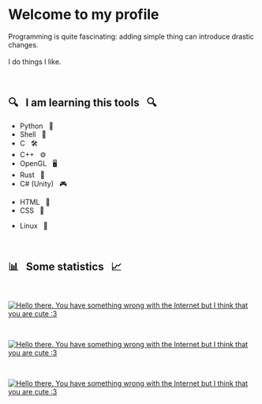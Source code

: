 # Welcome to my profile

Programming is quite fascinating:
adding simple thing can introduce drastic changes. \
\
I do things I like.

<br>

## 🔍 &nbsp; I am learning this tools &nbsp; 🔍

+ Python &nbsp; 🐍
+ Shell &nbsp; 🐚
+ C &nbsp; 🛠️
+ C++ &nbsp; ⚙️
+ OpenGL &nbsp; 🖥️
+ Rust &nbsp; 🦀
+ C# (Unity) &nbsp; 🎮
<!-- + Kotlin &nbsp; ♨ -->

+ HTML &nbsp; 📖
+ CSS &nbsp; 🎨
<!-- + JavaScript &nbsp; 🔨 -->

+ Linux &nbsp; 🐧

<br>

## 📊 &nbsp; Some statistics &nbsp; 📈

<div align="left">
<br>

  [![Hello there. You have something wrong with the Internet but I think that you are cute :3](https://github-readme-stats.vercel.app/api?username=Boiiterra&show_icons=true&include_all_commits=true&hide_border=true)](https://github.com/Boiiterra)

  <br>

  [![Hello there. You have something wrong with the Internet but I think that you are cute :3](https://www.codewars.com/users/Boiiterra/badges/small)](https://www.codewars.com/users/Boiiterra "I am on codewars")

  <br>
  
  [![Hello there. You have something wrong with the Internet but I think that you are cute :3](https://komarev.com/ghpvc/?username=Boiiterra&style=for-the-badge&label=visitors+count&color=120e0e)](https://github.com/Boiiterra)

<!-- <details>
<summary><h4>Time spent coding.</h4></summary>

[![Hello there. You have something wrong with the Internet but I think that you are cute :3](https://github-readme-stats.vercel.app/api/wakatime?username=Boiiterra&hide_border=true&custom_title=Time%20spent%20coding%20with%20...%20since%20April%203%202022:)](https://github.com/Boiiterra)

</details> -->
</div>
